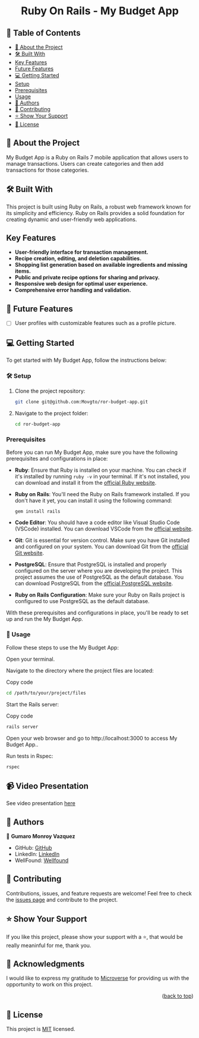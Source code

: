 <a name="readme-top"></a>

<div align="center">

  <h1><b>Ruby On Rails - My Budget App</b></h1>

</div>

## 📗 Table of Contents

- [📖 About the Project](#about-project)
- [🛠 Built With](#built-with)
- [Key Features](#key-features)
- [Future Features](#future-features)
- [💻 Getting Started](#getting-started)
- [Setup](#setup)
- [Prerequisites](#prerequisites)
- [Usage](#usage)
- [👥 Authors](#authors)
- [🤝 Contributing](#contributing)
- [⭐️ Show Your Support](#support)
- [📜 License](#license)

## 📖 About the Project <a name="about-project"></a>

My Budget App is a Ruby on Rails 7 mobile application that allows users to manage transactions. Users can create categories and then add transactions for those categories.

## 🛠 Built With <a name="built-with"></a>

This project is built using Ruby on Rails, a robust web framework known for its simplicity and efficiency. Ruby on Rails provides a solid foundation for creating dynamic and user-friendly web applications.

##  Key Features <a name="key-features"></a>

- **User-friendly interface for transaction management.**
- **Recipe creation, editing, and deletion capabilities.**
- **Shopping list generation based on available ingredients and missing items.**
- **Public and private recipe options for sharing and privacy.**
- **Responsive web design for optimal user experience.**
- **Comprehensive error handling and validation.**

## 🔭 Future Features <a name="future-features"></a>

- [ ] User profiles with customizable features such as a profile picture.

## 💻 Getting Started <a name="getting-started"></a>

To get started with My Budget App, follow the instructions below:

### 🛠 Setup <a name="setup"></a>

1. Clone the project repository:

   ```bash
   git clone git@github.com:Movgto/ror-budget-app.git
    ```
2. Navigate to the project folder:
   ```bash
   cd ror-budget-app
   ```
### Prerequisites <a name="prerequisites"></a>
Before you can run My Budget App, make sure you have the following prerequisites and configurations in place:

- **Ruby**: Ensure that Ruby is installed on your machine. You can check if it's installed by running `ruby -v` in your terminal. If it's not installed, you can download and install it from the [official Ruby website](https://www.ruby-lang.org/en/documentation/installation/).

- **Ruby on Rails**: You'll need the Ruby on Rails framework installed. If you don't have it yet, you can install it using the following command:
  ```
  gem install rails
  ```

- **Code Editor**: You should have a code editor like Visual Studio Code (VSCode) installed. You can download VSCode from the [official website](https://code.visualstudio.com/).

- **Git**: Git is essential for version control. Make sure you have Git installed and configured on your system. You can download Git from the [official Git website](https://git-scm.com/downloads).

- **PostgreSQL**: Ensure that PostgreSQL is installed and properly configured on the server where you are developing the project. This project assumes the use of PostgreSQL as the default database. You can download PostgreSQL from the [official PostgreSQL website](https://www.postgresql.org/download/).

- **Ruby on Rails Configuration**: Make sure your Ruby on Rails project is configured to use PostgreSQL as the default database.

With these prerequisites and configurations in place, you'll be ready to set up and run the My Budget App.

### 📖 Usage <a name="usage"></a>
Follow these steps to use the My Budget App:

Open your terminal.

Navigate to the directory where the project files are located:

Copy code
```bash
cd /path/to/your/project/files
```
Start the Rails server:

Copy code
```bash
rails server
```
Open your web browser and go to http://localhost:3000 to access My Budget App..

Run tests in Rspec:

```bash
rspec
```

## 📹 Video Presentation <a name="authors"></a>

See video presentation [here](https://www.loom.com/share/5669cfb548e14885b85432c4206c39b6?sid=4e3057fb-f860-4327-b093-5052b2c37258)

## 👥 Authors <a name="authors"></a>

👤 **Gumaro Monroy Vazquez**
- GitHub: [GitHub](https://github.com/Movgto)
- LinkedIn: [LinkedIn](https://www.linkedin.com/in/gumaro-monroy-vazquez-1705aa165/)
- WellFound: [Wellfound](https://wellfound.com/u/maro-monroy)

## 🤝 Contributing <a name="contributing"></a>

Contributions, issues, and feature requests are welcome!
Feel free to check the [issues page](https://github.com/Movgto/ror-budget-app/issues) and contribute to the project.

## ⭐️ Show Your Support <a name="support"></a>
If you like this project, please show your support with a ⭐️, that would be really meaninful for me, thank you.

## 🙏 Acknowledgments <a name="acknowledgements"></a>

I would like to express my gratitude to [Microverse](https://github.com/microverseinc) for providing us with the opportunity to work on this project.
<p align="right">(<a href="#readme-top">back to top</a>)</p>

## 📜 License <a name="license"></a>
This project is [MIT](./LICENSE) licensed.
